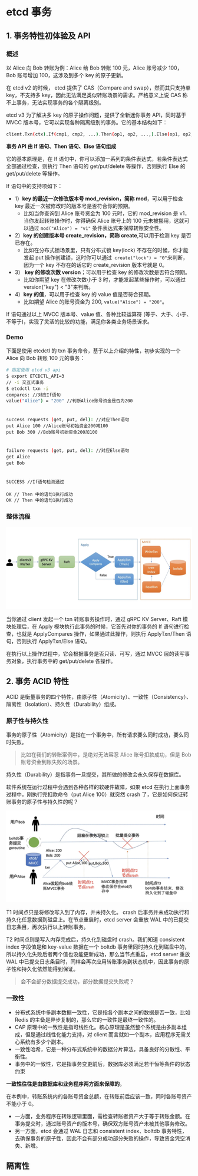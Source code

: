 # etcd 事务

## 1. 事务特性初体验及 API

### 概述

以 Alice 向 Bob 转账为例：Alice 给 Bob 转账 100 元，Alice 账号减少 100，Bob 账号增加 100，这涉及到多个 key 的原子更新。

在 etcd v2 的时候， etcd 提供了 CAS（Compare and swap），然而其只支持单 key，不支持多 key，因此无法满足类似转账场景的需求。严格意义上说 CAS 称不上事务，无法实现事务的各个隔离级别。

etcd v3 为了解决多 key 的原子操作问题，提供了全新迷你事务 API，同时基于 MVCC 版本号，它可以实现各种隔离级别的事务。它的基本结构如下：

```sh
client.Txn(ctx).If(cmp1, cmp2, ...).Then(op1, op2, ...,).Else(op1, op2, …)
```

**事务 API 由 If 语句、Then 语句、Else 语句组成**

它的基本原理是，在 If 语句中，你可以添加一系列的条件表达式，若条件表达式全部通过检查，则执行 Then 语句的 get/put/delete 等操作，否则执行 Else 的 get/put/delete 等操作。

If 语句中的支持项如下：

* 1）**key 的最近一次修改版本号 mod_revision，简称 mod**，可以用于检查 key 最近一次被修改时的版本号是否符合你的预期。
  * 比如当你查询到 Alice 账号资金为 100 元时，它的 mod_revision 是 v1，当你发起转账操作时，你得确保 Alice 账号上的 100 元未被挪用，这就可以通过 `mod("Alice") = "v1"` 条件表达式来保障转账安全性。
* 2）**key 的创建版本号 create_revision，简称 create**,可以用于检测 key 是否已存在。
  * 比如在分布式锁场景里，只有分布式锁 key(lock) 不存在的时候，你才能发起 put 操作创建锁，这时你可以通过` create("lock") = "0"`来判断，因为一个 key 不存在的话它的 create_revision 版本号就是 0。
* 3） **key 的修改次数 version**；可以用于检查 key 的修改次数是否符合预期。
  * 比如你期望 key 在修改次数小于 3 时，才能发起某些操作时，可以通过 version("key") < "3"来判断。
* 4）**key 的值**，可以用于检查 key 的 value 值是否符合预期。
  * 比如期望 Alice 的账号资金为 200, `value("Alice") = "200"`。

If 语句通过以上 MVCC 版本号、value 值、各种比较运算符 (等于、大于、小于、不等于)，实现了灵活的比较的功能，满足你各类业务场景诉求。



### Demo

下面是使用 etcdctl 的 txn 事务命令，基于以上介绍的特性，初步实现的一个 Alice 向 Bob 转账 100 元的事务：

```sh
# 指定使用 etcd v3 api
$ export ETCDCTL_API=3
// -i 交互式事务
$ etcdctl txn -i
compares: //对应If语句
value("Alice") = "200" //判断Alice账号资金是否为200


success requests (get, put, del): //对应Then语句
put Alice 100 //Alice账号初始资金200减100
put Bob 300 //Bob账号初始资金200加100


failure requests (get, put, del): //对应Else语句
get Alice  
get Bob


SUCCESS //If语句检测通过

OK // Then 中的语句1执行成功
OK // Then 中的语句1执行成功
```



### 整体流程

![](assets/etcd-v3-txn.webp)

当你通过 client 发起一个 txn 转账事务操作时，通过 gRPC KV Server、Raft 模块处理后，在 Apply 模块执行此事务的时候，它首先对你的事务的 If 语句进行检查，也就是 ApplyCompares 操作，如果通过此操作，则执行 ApplyTxn/Then 语句，否则执行 ApplyTxn/Else 语句。

在执行以上操作过程中，它会根据事务是否只读、可写，通过 MVCC 层的读写事务对象，执行事务中的 get/put/delete 各操作。



## 2. 事务 ACID 特性

ACID 是衡量事务的四个特性，由原子性（Atomicity）、一致性（Consistency）、隔离性（Isolation）、持久性（Durability）组成。



### 原子性与持久性

事务的原子性（Atomicity）是指在一个事务中，所有请求要么同时成功，要么同时失败。

> 比如在我们的转账案例中，是绝对无法容忍 Alice 账号扣款成功，但是 Bob 账号资金到账失败的场景。

持久性（Durability）是指事务一旦提交，其所做的修改会永久保存在数据库。

软件系统在运行过程中会遇到各种各样的软硬件故障，如果 etcd 在执行上面事务过程中，刚执行完扣款命令（put Alice 100）就突然 crash 了，它是如何保证转账事务的原子性与持久性的呢？



![](assets/etcd-v3-txn-commit.webp)

T1 时间点只是将修改写入到了内存，并未持久化。 crash 后事务并未成功执行和持久化任意数据到磁盘上。在节点重启时，etcd  server 会重放 WAL 中的已提交日志条目，再次执行以上转账事务。

T2 时间点则是写入内存完成后，持久化到磁盘时 crash。我们知道 consistent index 字段值是和 key-value 数据在一个 boltdb 事务里同时持久化到磁盘中的，所以持久化失败后者两个值也没能更新成功，那么当节点重启，etcd  server 重放 WAL 中已提交日志条目时，同样会再次应用转账事务到状态机中，因此事务的原子性和持久化依然能得到保证。

> 会不会部分数据提交成功，部分数据提交失败呢？



### 一致性

* 分布式系统中多副本数据一致性，它是指各个副本之间的数据是否一致，比如 Redis 的主备是异步复制的，那么它的一致性是最终一致性的。
* CAP 原理中的一致性是指可线性化。核心原理是虽然整个系统是由多副本组成，但是通过线性化能力支持，对 client 而言就如一个副本，应用程序无需关心系统有多少个副本。
* 一致性哈希，它是一种分布式系统中的数据分片算法，具备良好的分散性、平衡性。
* 事务中的一致性，它是指事务变更前后，数据库必须满足若干恒等条件的状态约束

**一致性往往是由数据库和业务程序两方面来保障的**。

在本例中，转账系统内的各账号资金总额，在转账前后应该一致，同时各账号资产不能小于 0。

* 一方面，业务程序在转账逻辑里面，需检查转账者资产大于等于转账金额。在事务提交时，通过账号资产的版本号，确保双方账号资产未被其他事务修改。
* 另一方面，etcd 会通过 WAL 日志和 consistent index、boltdb 事务特性，去确保事务的原子性，因此不会有部分成功部分失败的操作，导致资金凭空消失、新增。



## 隔离性

